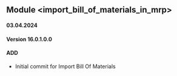 ## Module <import_bill_of_materials_in_mrp>

#### 03.04.2024
#### Version 16.0.1.0.0
#### ADD
- Initial commit for Import Bill Of Materials

